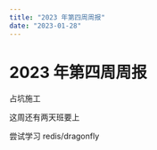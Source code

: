 ```yaml
---
title: "2023 年第四周周报"
date: "2023-01-28"
---
```


# 2023 年第四周周报

占坑施工

这周还有两天班要上

尝试学习 redis/dragonfly
